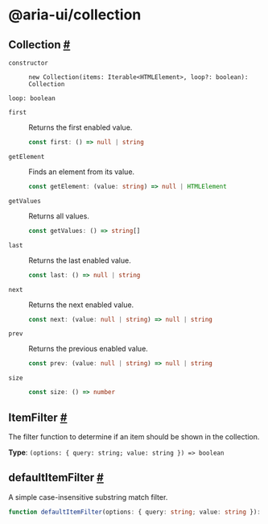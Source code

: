 # @aria-ui/collection

## Collection <a id="collection" href="#collection">#</a>

<dl>

<dt>

`constructor`

</dt>

<dd>

```
new Collection(items: Iterable<HTMLElement>, loop?: boolean): Collection
```

</dd>

<dt>

`loop: boolean`

</dt>

<dd>

</dd>

<dt>

`first`

</dt>

<dd>

Returns the first enabled value.

```ts
const first: () => null | string
```

</dd>

<dt>

`getElement`

</dt>

<dd>

Finds an element from its value.

```ts
const getElement: (value: string) => null | HTMLElement
```

</dd>

<dt>

`getValues`

</dt>

<dd>

Returns all values.

```ts
const getValues: () => string[]
```

</dd>

<dt>

`last`

</dt>

<dd>

Returns the last enabled value.

```ts
const last: () => null | string
```

</dd>

<dt>

`next`

</dt>

<dd>

Returns the next enabled value.

```ts
const next: (value: null | string) => null | string
```

</dd>

<dt>

`prev`

</dt>

<dd>

Returns the previous enabled value.

```ts
const prev: (value: null | string) => null | string
```

</dd>

<dt>

`size`

</dt>

<dd>

```ts
const size: () => number
```

</dd>

</dl>

## ItemFilter <a id="item-filter" href="#item-filter">#</a>

The filter function to determine if an item should be shown in the collection.

**Type**: `(options: { query: string; value: string }) => boolean`

## defaultItemFilter <a id="default-item-filter" href="#default-item-filter">#</a>

A simple case-insensitive substring match filter.

```ts
function defaultItemFilter(options: { query: string; value: string }): boolean
```
